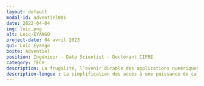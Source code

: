 ```yaml
---
layout: default
modal-id: adventiel001
date: 2022-04-04
img: loic.png
alt: Loic-EYANGO
project-date: 04 avril 2023
qui: Loïc Eyango
boite: Adventiel
position: Ingénieur - Data Scientist - Doctorant CIFRE
category: TECH
description: La frugalité, l’avenir durable des applications numériques en agriculture.
description-longue : La simplification des accès à une puissance de calcul de plus en plus importante ainsi que la réduction des coûts matériel ces vingt dernières années a orienté les développements dans une course à la performance, au détriment parfois des techniques d'optimisation qui primaient à la fin du siècle dernier compte tenu des limites matérielles de l'époque. Dans le contexte géoclimatique du XXIème siècle, il est indispensable de repenser nos usages pour réduire les consommations en énergies et en ressources matérielles ainsi que de limiter certaines pollutions. Pour cela, il existe de nombreux leviers potentiellement actionnables selon le contexte opérationnel de chaque projet. ADVENTIEL explore depuis plusieurs années ces problématiques pour rendre accessible des technologies particulièrement performantes à coût raisonnable à des utilisateurs finaux et à grande échelle dans des contextes parfois défavorables (problème de connectivité notamment) et très exigeants ou sensibles.
---
```


